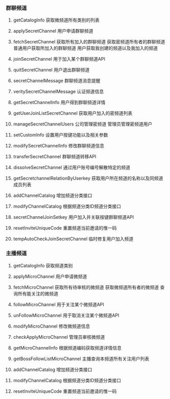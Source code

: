 ### 群聊频道
1. getCatalogInfo
	获取微频道所有类别的列表

2. applySecretChannel
	用户申请群聊频道

3. fetchSecretChannel
	获取所有加入的群聊频道
	获取密频道所有者的群聊频道
	普通用户获取所加入的群聊频道
	用户获取我创建的频道以及我加入的频道

4. joinSecretChannel
	用于加入某个群聊频道API

5. quitSecretChannel
	用户退出群聊频道

6. secretChannelMessage
	群聊频道消息提醒

7. veritySecretChannelMessage
	认证频道信息

8. getSecretChannelInfo
	用户得到群聊频道详情

9. getUserJoinListSecretChannel
	获取用户加入的密频道列表

10. manageSecretChannelUsers
	公司管理密频道
	管理员管理密频道用户

11. setCustomInfo
	设置用户按键功能以及相关参数

12. modifySecretChannelInfo
	修改群聊频道信息

13. transferSecretChannel
	群聊频道转移API

14. dissolveSecretChannel
	通过用户账号编号解散特定的频道

15. getSecretchannelRelationByUserkey
	获取用户所在频道的名称以及同频道成员列表

16. addChannelCatalog
	增加频道分类接口

17. modifyChannelCatalog
	根据频道分类ID频道分类接口

18. secretChannelJoinSetkey
	用户加入并关联按键群聊频道API

19. resetInviteUniqueCode
	重置频道当前邀请的惟一码

20. tempAutoCheckJoinSecretChannel
	临时修复用户加入频道

### 主播频道
1. getCatalogInfo
	获取频道类别

2. applyMicroChannel
	用户申请微频道

3. fetchMicroChannel
	获取所有待审核的微频道
	获取微频道所有者的微频道
	查询所有能关注的微频道

4. followMicroChannel
	用于关注某个微频道API

5. unFollowMicroChannel
	用于取消关注某个微频道API

6. modifyMicroChannel
	修改微频道信息

7. checkApplyMicroChannel
	管理员审核微频道

8. getMicroChannelInfo
	根据频道编码获取频道详情信息

9. getBossFollowListMicroChannel
	主播查询本频道所有关注用户列表

10. addChannelCatalog
	增加频道分类接口

11. modifyChannelCatalog
	根据频道分类ID频道分类接口

12. resetInviteUniqueCode
	重置频道当前邀请的惟一码
